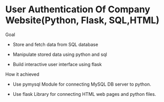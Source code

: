 # User Authentication Of Company Website(Python, Flask, SQL,HTML)
Goal

- Store and fetch data from  SQL database 

- Manipulate stored data using python and sql

- Build interactive user interface using flask

How it achieved

- Use pymysql Module for connecting MySQL DB server to python.

- Use flask Library for connecting HTML web pages and python files.
